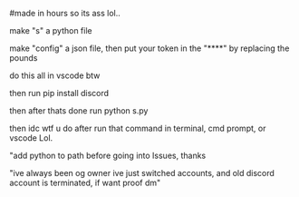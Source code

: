 #made in hours so its ass lol..

make "s" a python file


make "config" a json file, then put your token in the "****" by replacing the pounds

do this all in vscode btw

then run pip install discord

then after thats done run python s.py

then idc wtf u do after run that command in terminal, cmd prompt, or vscode Lol.

"add python to path before going into Issues, thanks 

"ive always been og owner ive just switched accounts, and old discord account is terminated, if want proof dm"
